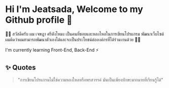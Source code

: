 # Hi I'm Jeatsada, Welcome to my Github profile 👋

🙋‍♂️ สวัสดีครับ ผม เจษฎา ศรีตังโหมง เป็นคนที่ชอบและหลงไหลในการเขียนโปรแกรม พัฒนาเว็บไซต์ ผมคิดว่าผมสามารถพัฒนาตัวเองได้และจะเป็นประโยชน์ต่อองค์กรที่ได้ร่วมงานด้วย 🕵️‍♂️

I'm currently learning Front-End, Back-End ⚡

## ✨ Quotes
> "การเขียนโปรแกรมไม่ใช่ความหลงใหลหรือพรสวรรค์ มันเป็นเพียงทักษะมากมายที่เรียนรู้ได้"


<!--
**Jef-Jatsada/Jef-Jatsada** is a ✨ _special_ ✨ repository because its `README.md` (this file) appears on your GitHub profile.

Here are some ideas to get you started:

- 🔭 I’m currently working on ...
- 🌱 I’m currently learning ...
- 👯 I’m looking to collaborate on ...
- 🤔 I’m looking for help with ...
- 💬 Ask me about ...
- 📫 How to reach me: ...
- 😄 Pronouns: ...
- ⚡ Fun fact: ...
-->
